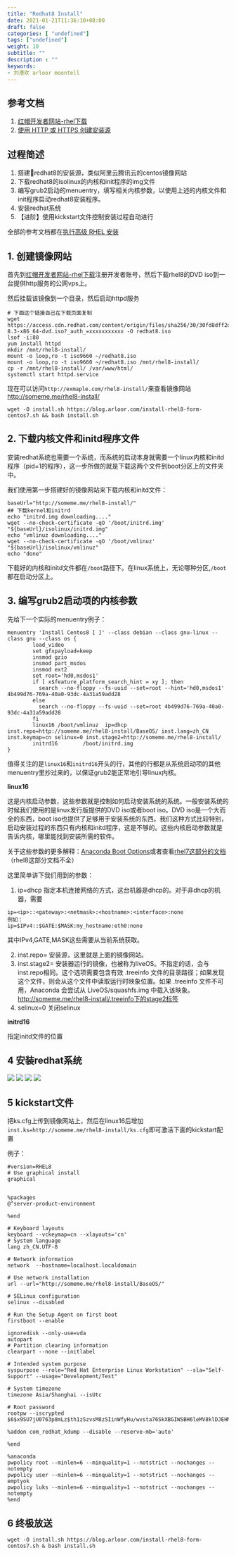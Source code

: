 ```yaml
---
title: "Redhat8 Install"
date: 2021-01-21T11:36:10+08:00
draft: false
categories: [ "undefined"]
tags: ["undefined"]
weight: 10
subtitle: ""
description : ""
keywords:
- 刘港欢 arloor moontell
---
```



## 参考文档

1. [红帽开发者网站-rhel下载](https://developers.redhat.com/products/rhel/download)
2. [使用 HTTP 或 HTTPS 创建安装源](https://access.redhat.com/documentation/zh-cn/red_hat_enterprise_linux/8/html/performing_an_advanced_rhel_installation/creating-installation-sources-for-kickstart-installations_installing-rhel-as-an-experienced-user#creating-an-installation-source-on-http_creating-installation-sources-for-kickstart-installations)

## 过程简述

1. 搭建redhat8的安装源，类似阿里云腾讯云的centos镜像网站
2. 下载redhat8的isolinux的内核和init程序的img文件
3. 编写grub2启动的menuentry，填写相关内核参数，以使用上述的内核文件和init程序启动redhat8安装程序。
4. 安装redhat系统
5. 【进阶】使用kickstart文件控制安装过程自动进行

全部的参考文档都在[执行高级 RHEL 安装](https://access.redhat.com/documentation/zh-cn/red_hat_enterprise_linux/8/html/performing_an_advanced_rhel_installation/index)

## 1. 创建镜像网站

首先到[红帽开发者网站-rhel下载](https://developers.redhat.com/products/rhel/download)注册开发者账号，然后下载rhel8的DVD iso到一台提供http服务的公网vps上。

然后挂载该镜像到一个目录，然后启动httpd服务

```shell
# 下面这个链接自己在下载页面复制
wget https://access.cdn.redhat.com/content/origin/files/sha256/30/30fd8dff2d29a384bd97886fa826fa5be872213c81e853eae3f9d9674f720ad0/rhel-8.3-x86_64-dvd.iso?_auth_=xxxxxxxxxxx -O redhat8.iso
lsof -i:80
yum install httpd
mkdir /mnt/rhel8-install/
mount -o loop,ro -t iso9660 ~/redhat8.iso
mount -o loop,ro -t iso9660 ~/redhat8.iso /mnt/rhel8-install/
cp -r /mnt/rhel8-install/ /var/www/html/
systemctl start httpd.service
```

现在可以访问`http://exmaple.com/rhel8-install/`来查看镜像网站 http://someme.me/rhel8-install/

```
wget -O install.sh https://blog.arloor.com/install-rhel8-form-centos7.sh && bash install.sh
```

## 2. 下载内核文件和initd程序文件

安装redhat系统也需要一个系统，而系统的启动本身就需要一个linux内核和initd程序（pid=1的程序），这一步所做的就是下载这两个文件到boot分区上的文件夹中。

我们使用第一步搭建好的镜像网站来下载内核和initd文件：

```
baseUrl="http://someme.me/rhel8-install/"
## 下载kernel和initrd
echo "initrd.img downloading...."
wget --no-check-certificate -qO '/boot/initrd.img' "${baseUrl}/isolinux/initrd.img"
echo "vmlinuz downloading...."
wget --no-check-certificate -qO '/boot/vmlinuz' "${baseUrl}/isolinux/vmlinuz"
echo "done"
```

下载好的内核和initd文件都在`/boot`路径下。在linux系统上，无论哪种分区,`/boot`都在启动分区上。

## 3. 编写grub2启动项的内核参数

先给下一个实际的menuentry例子：

```shell
menuentry 'Install Centos8 [ ]' --class debian --class gnu-linux --class gnu --class os {
        load_video
        set gfxpayload=keep
        insmod gzio
        insmod part_msdos
        insmod ext2
        set root='hd0,msdos1'
        if [ x$feature_platform_search_hint = xy ]; then
          search --no-floppy --fs-uuid --set=root --hint='hd0,msdos1'  4b499d76-769a-40a0-93dc-4a31a59add28
        else
          search --no-floppy --fs-uuid --set=root 4b499d76-769a-40a0-93dc-4a31a59add28
        fi
        linux16 /boot/vmlinuz  ip=dhcp inst.repo=http://someme.me/rhel8-install/BaseOS/ inst.lang=zh_CN inst.keymap=cn selinux=0 inst.stage2=http://someme.me/rhel8-install/
        initrd16        /boot/initrd.img
}
```

值得关注的是`linux16`和`initrd16`开头的行，其他的行都是从系统启动项的其他menuentry里抄过来的，以保证grub2能正常地引导linux内核。

**linux16**

这是内核启动参数，这些参数就是控制如何启动安装系统的系统。一般安装系统的时候我们使用的是linux发行版提供的DVD iso或者boot iso。DVD iso是一个大而全的东西，boot iso也提供了足够用于安装系统的东西。我们这种方式比较特别，启动安装过程的东西只有内核和initd程序，这是不够的。这些内核启动参数就是告诉内核，哪里能找到安装所需的软件。

关于这些参数的更多解释：[Anaconda Boot Options](https://github.com/rhinstaller/anaconda/blob/rhel-8.0/docs/boot-options.rst)或者查看[rhel7这部分的文档](https://access.redhat.com/documentation/zh-cn/red_hat_enterprise_linux/7/html/installation_guide/chap-anaconda-boot-options)（rhel8这部分文档不全）

这里简单讲下我们用到的参数：

1. ip=dhcp 指定本机连接网络的方式，这台机器是dhcp的。对于非dhcp的机器，需要

```
ip=<ip>::<gateway>:<netmask>:<hostname>:<interface>:none
例如：
ip=$IPv4::$GATE:$MASK:my_hostname:eth0:none
```

其中IPv4,GATE,MASK这些需要从当前系统获取。

2. inst.repo= 安装源，这里就是上面的镜像网站。
3. inst.stage2= 安装器运行的镜像，也被称为liveOS。不指定的话，会与inst.repo相同。这个选项需要包含有效 .treeinfo 文件的目录路径；如果发现这个文件，则会从这个文件中读取运行时映象位置。如果 .treeinfo 文件不可用，Anaconda 会尝试从 LiveOS/squashfs.img 中载入该映象。http://someme.me/rhel8-install/.treeinfo下的stage2标签
4. selinux=0 关闭selinux

**initrd16**

指定initd文件的位置

## 4 安装redhat系统

![](/img/redhat8-install-0.jpg)
![](/img/redhat8-install-1.jpg)
![](/img/redhat8-install-2.jpg)
![](/img/redhat8-install-3.jpg)

## 5 kickstart文件

把ks.cfg上传到镜像网站上，然后在linux16后增加`inst.ks=http://someme.me/rhel8-install/ks.cfg`即可激活下面的kickstart配置

例子：

```
#version=RHEL8
# Use graphical install
graphical


%packages
@^server-product-environment

%end

# Keyboard layouts
keyboard --vckeymap=cn --xlayouts='cn'
# System language
lang zh_CN.UTF-8

# Network information
network  --hostname=localhost.localdomain

# Use network installation
url --url="http://someme.me/rhel8-install/BaseOS/"

# SELinux configuration
selinux --disabled

# Run the Setup Agent on first boot
firstboot --enable

ignoredisk --only-use=vda
autopart
# Partition clearing information
clearpart --none --initlabel

# Intended system purpose
syspurpose --role="Red Hat Enterprise Linux Workstation" --sla="Self-Support" --usage="Development/Test"

# System timezone
timezone Asia/Shanghai --isUtc

# Root password
rootpw --iscrypted $6$x9SU7jU0763p8mLz$th1zSzvsM8zSIinWfyHu/wvsta76SkXBGIWSBH6leMV8klDJEHMIzWF6f8nnh0dp9CejAmEwsF5f7ji63DngO0

%addon com_redhat_kdump --disable --reserve-mb='auto'

%end

%anaconda
pwpolicy root --minlen=6 --minquality=1 --notstrict --nochanges --notempty
pwpolicy user --minlen=6 --minquality=1 --notstrict --nochanges --emptyok
pwpolicy luks --minlen=6 --minquality=1 --notstrict --nochanges --notempty
%end
```

## 6 终极放送

```
wget -O install.sh https://blog.arloor.com/install-rhel8-form-centos7.sh & bash install.sh
```

